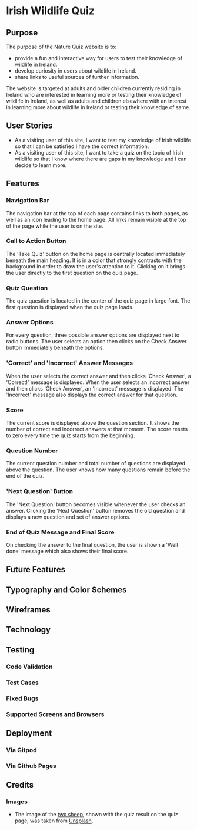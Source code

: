 # Irish Wildlife Quiz

## Purpose

The purpose of the Nature Quiz website is to:
* provide a fun and interactive way for users to test their knowledge of wildlife in Ireland.
* develop curiosity in users about wildlife in Ireland.
* share links to useful sources of further information.

The website is targeted at adults and older children currently residing in Ireland who are 
interested in learning more or testing their knowledge of wildlife in Ireland, as well as 
adults and children elsewhere with an interest in learning more about wildlife in Ireland
or testing their knowledge of same.

## User Stories

* As a visiting user of this site, I want to test my knowledge of Irish wildlife so that I 
can be satisfied I have the correct information.
* As a visiting user of this site, I want to take a quiz on the topic of Irish wildlife so 
that I know where there are gaps in my knowledge and I can decide to learn more. 

## Features

### Navigation Bar

The navigation bar at the top of each page contains links to both pages, as well as an icon leading to the home page. All links remain visible at the top of the page while the user is on the site.

### Call to Action Button

The 'Take Quiz' button on the home page is centrally located immediately beneath the main heading. It is in a color that strongly contrasts with the background in order to draw the user's attention to it. Clicking on it brings the user directly to the first question on the quiz page.

### Quiz Question

The quiz question is located in the center of the quiz page in large font. The first question is displayed
when the quiz page loads.

### Answer Options

For every question, three possible answer options are displayed next to radio buttons. The user selects
an option then clicks on the Check Answer button immediately beneath the options. 

### 'Correct' and 'Incorrect' Answer Messages

When the user selects the correct answer and then clicks 'Check Answer', a 'Correct!' message is 
displayed. When the user selects an incorrect answer and then clicks 'Check Answer', an 'Incorrect' 
message is displayed. The 'Incorrect' message also displays the correct answer for that question.

### Score

The current score is displayed above the question section. It shows the number of correct and incorrect answers at that moment. The score resets to zero every time the quiz starts from the beginning.

### Question Number

The current question number and total number of questions are displayed above the question. The user 
knows how many questions remain before the end of the quiz. 

### 'Next Question' Button

The 'Next Question' button becomes visible whenever the user checks an answer. Clicking the 'Next Question' button removes the old question and displays a new question and set of answer options. 

### End of Quiz Message and Final Score

On checking the answer to the final question, the user is shown a 'Well done' message which also 
shows their final score. 

## Future Features
## Typography and Color Schemes
## Wireframes
## Technology

## Testing
### Code Validation
### Test Cases
### Fixed Bugs
### Supported Screens and Browsers

## Deployment
### Via Gitpod
### Via Github Pages

## Credits
### Images

* The image of the [two sheep](https://unsplash.com/photos/QhvnOP-4DVU), shown with the quiz result on the quiz page, was taken from [Unsplash](https://unsplash.com/).



